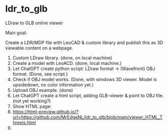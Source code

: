 # ldr_to_glb
LDraw to GLB online viewer

Main goal:

Create a LDR/MDP file with LeoCAD & custom library and publish this as 3D viewable content on a webpage.

1. Custom LDraw library. (done, on local machine)
2. Create a model with LeoACD. (done, local machine.)
3. Let ChatGPT create python script: LDraw format → (Wavefront) OBJ format. (Done, see script.)
4. Check if OBJ model works. (Done, with windows 3D viewer. Model is upsidedown, no color information yet.)
5. Upload OBJ example. (done)
6. Let ChatGPT create a html script, adding GLB-viewer & point to OBJ file. (not yet working?)
7. Show HTML page:
8. https://html-preview.github.io/?url=https://github.com/MrEdgeNL/ldr_to_glb/blob/main/viewer_HTML_Threejs.html
9. 
